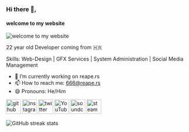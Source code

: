 ### Hi there 👋,  
#### welcome to my website
![welcome to my website](https://arturssmirnovs.github.io/github-profile-readme-generator/images/banner.png)

22 year old Developer coming from 🇭🇷

Skills: Web-Design | GFX Services | System Administration | Social Media Management

- 🔭 I’m currently working on reape.rs 
- 📫 How to reach me: 666@reape.rs 
- 😄 Pronouns: He/Him 


[<img src='https://cdn.jsdelivr.net/npm/simple-icons@3.0.1/icons/github.svg' alt='github' height='40'>](https://github.com/mihalj)  [<img src='https://cdn.jsdelivr.net/npm/simple-icons@3.0.1/icons/instagram.svg' alt='instagram' height='40'>](https://www.instagram.com/mihalj/)  [<img src='https://cdn.jsdelivr.net/npm/simple-icons@3.0.1/icons/twitter.svg' alt='twitter' height='40'>](https://twitter.com/mihalj)  [<img src='https://cdn.jsdelivr.net/npm/simple-icons@3.0.1/icons/youtube.svg' alt='YouTube' height='40'>](https://www.youtube.com/channel/mihalj1337)  [<img src='https://cdn.jsdelivr.net/npm/simple-icons@3.0.1/icons/soundcloud.svg' alt='soundcloud' height='40'>](https://soundcloud.com/mihalj)  [<img src='https://cdn.jsdelivr.net/npm/simple-icons@3.0.1/icons/steam.svg' alt='steam' height='40'>](https://steamcommunity.com/id/mihalj)  

![GitHub streak stats](https://github-readme-streak-stats.herokuapp.com/?user=mihalj)  

